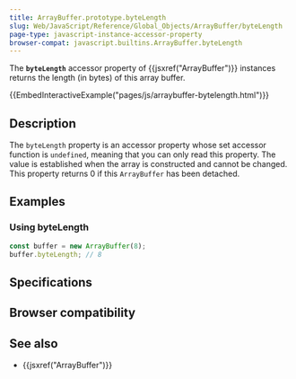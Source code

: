 ```yaml
---
title: ArrayBuffer.prototype.byteLength
slug: Web/JavaScript/Reference/Global_Objects/ArrayBuffer/byteLength
page-type: javascript-instance-accessor-property
browser-compat: javascript.builtins.ArrayBuffer.byteLength
---
```




The **`byteLength`** accessor property of {{jsxref("ArrayBuffer")}} instances returns the length (in bytes) of this array buffer.

{{EmbedInteractiveExample("pages/js/arraybuffer-bytelength.html")}}

## Description

The `byteLength` property is an accessor property whose set accessor function is `undefined`, meaning that you can only read this property. The value is established when the array is constructed and cannot be changed. This property returns 0 if this `ArrayBuffer` has been detached.

## Examples

### Using byteLength

```js
const buffer = new ArrayBuffer(8);
buffer.byteLength; // 8
```

## Specifications



## Browser compatibility



## See also

- {{jsxref("ArrayBuffer")}}
